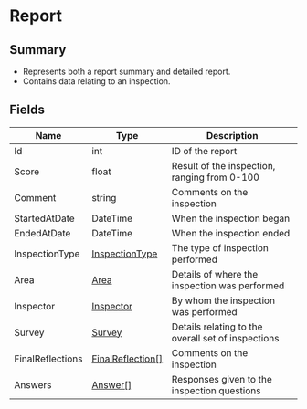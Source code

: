 # Report

## Summary
* Represents both a report summary and detailed report.
* Contains data relating to an inspection.

## Fields

| Name  | Type | Description |
|---|---|---|
| Id | int | ID of the report |
| Score | float | Result of the inspection, ranging from 0-100 |
| Comment | string | Comments on the inspection |
| StartedAtDate | DateTime | When the inspection began |
| EndedAtDate | DateTime | When the inspection ended |
| InspectionType | [InspectionType](inspection_type.md) | The type of inspection performed |
| Area | [Area](area.md) | Details of where the inspection was performed |
| Inspector | [Inspector](inspector.md) | By whom the inspection was performed |
| Survey | [Survey](survey.md) | Details relating to the overall set of inspections |
| FinalReflections | [FinalReflection[]](final_reflection.md) | Comments on the inspection |
| Answers | [Answer[]](answer.md) | Responses given to the inspection questions |